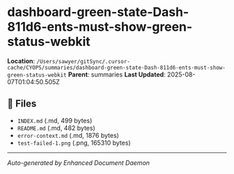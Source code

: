 # dashboard-green-state-Dash-811d6-ents-must-show-green-status-webkit

**Location**: `/Users/sawyer/gitSync/.cursor-cache/CYOPS/summaries/dashboard-green-state-Dash-811d6-ents-must-show-green-status-webkit`
**Parent**: summaries
**Last Updated**: 2025-08-07T01:04:50.505Z

## 📄 Files

- `INDEX.md` (.md, 499 bytes)
- `README.md` (.md, 482 bytes)
- `error-context.md` (.md, 1876 bytes)
- `test-failed-1.png` (.png, 165310 bytes)

---

*Auto-generated by Enhanced Document Daemon*
